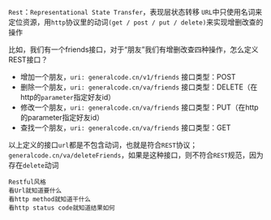 `Rest`：`Representational State Transfer`，表现层状态转移
`URL`中只使用名词来定位资源，用`http`协议里的动词`(get / post / put / delete)`来实现增删改查的操作

比如，我们有一个friends接口，对于“朋友”我们有增删改查四种操作，怎么定义REST接口？

* 增加一个朋友，`uri: generalcode.cn/v1/friends` 接口类型：POST
* 删除一个朋友，`uri: generalcode.cn/va/friends` 接口类型：DELETE（在http的`parameter`指定好友id）
* 修改一个朋友，`uri: generalcode.cn/va/friends` 接口类型：PUT（在http的parameter指定好友id）
* 查找一个朋友，`uri: generalcode.cn/va/friends` 接口类型：GET

以上定义的接口`url`都是不包含动词，也就是符合`REST`协议；
`generalcode.cn/va/deleteFriends`，如果是这种接口，则不符合`REST`规范，因为存在`delete`动词

```
Restful风格
看Url就知道要什么
看http method就知道干什么
看http status code就知道结果如何
```

